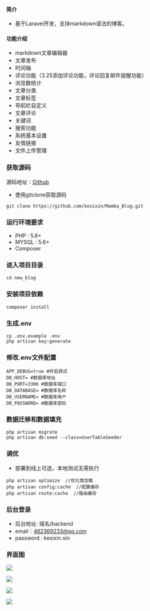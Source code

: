 
#### 简介
* 基于Laravel开发，支持markdown语法的博客。

#### 功能介绍
* markdown文章编辑器
* 文章发布
* 时间轴
* 评论功能（3.25添加评论功能，评论回复邮件提醒功能）
* 浏览数统计
* 文章分类
* 文章标签
* 导航栏自定义
* 文章评论
* 关键词
* 搜索功能
* 系统基本设置
* 友情链接
* 文件上传管理

### 获取源码

源码地址：[Github](https://github.com/kesixin/Mamba_Blog)

* 使用gitclone获取源码

```
git clone https://github.com/kesixin/Mamba_Blog.git
```

### 运行环境要求
* PHP : 5.6+
* MYSQL : 5.6+
* Composer

### 进入项目目录

```
cd new_blog
```

### 安装项目依赖

```
composer install
```

### 生成.env

```
cp .env.example .env
php artisan key:generate
```

### 修改.env文件配置

```
APP_DEBUG=true #开启调试
DB_HOST= #数据库地址
DB_PORT=3306 #数据库端口
DB_DATABASE= #数据库名称
DB_USERNAME= #数据库用户
DB_PASSWORD= #数据库密码
```

### 数据迁移和数据填充

```
php artisan migrate
php artisan db:seed --class=UserTableSeeder
```

### 调优
* 部署到线上可选，本地测试无需执行

```
php artisan optimize  //优化类加载
php artisan config:cache  //配置缓存
php artisan route:cache  //路由缓存
```

### 后台登录

* 后台地址: 域名/backend
* email：462369233@qq.com
* password : kesixin.xin

### 界面图

![](https://upload-images.jianshu.io/upload_images/6673460-700ddde9436057fe.jpg?imageMogr2/auto-orient/strip%7CimageView2/2/w/1240)

![](https://upload-images.jianshu.io/upload_images/6673460-b4d7f3bcba4ca49e.jpg?imageMogr2/auto-orient/strip%7CimageView2/2/w/1240)

![](https://upload-images.jianshu.io/upload_images/6673460-2e8fcc78ebfb74fa.jpg?imageMogr2/auto-orient/strip%7CimageView2/2/w/1240)

![](https://upload-images.jianshu.io/upload_images/6673460-aa2d184c02e5b7b1.jpg?imageMogr2/auto-orient/strip%7CimageView2/2/w/1240)

